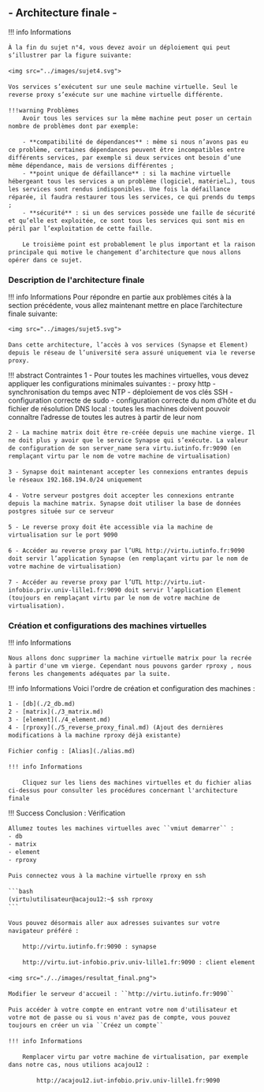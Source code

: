 ##  - Architecture finale -

!!! info Informations

    À la fin du sujet n°4, vous devez avoir un déploiement qui peut s’illustrer par la figure suivante:

    <img src="../images/sujet4.svg">

    Vos services s’exécutent sur une seule machine virtuelle. Seul le reverse proxy s’exécute sur une machine virtuelle différente.

    !!!warning Problèmes
        Avoir tous les services sur la même machine peut poser un certain nombre de problèmes dont par exemple:

        - **compatibilité de dépendances** : même si nous n’avons pas eu ce problème, certaines dépendances peuvent être incompatibles entre différents services, par exemple si deux services ont besoin d’une même dépendance, mais de versions différentes ;
        - **point unique de défaillance** : si la machine virtuelle hébergeant tous les services a un problème (logiciel, matériel…), tous les services sont rendus indisponibles. Une fois la défaillance réparée, il faudra restaurer tous les services, ce qui prends du temps ;
        - **sécurité** : si un des services possède une faille de sécurité et qu’elle est exploitée, ce sont tous les services qui sont mis en péril par l’exploitation de cette faille.

        Le troisième point est probablement le plus important et la raison principale qui motive le changement d’architecture que nous allons opérer dans ce sujet.


###  Description de l'architecture finale

!!! info Informations
    Pour répondre en partie aux problèmes cités à la section précédente, vous allez maintenant mettre en place l’architecture finale suivante:

    <img src="../images/sujet5.svg">

    Dans cette architecture, l’accès à vos services (Synapse et Element) depuis le réseau de l’université sera assuré uniquement via le reverse proxy.


!!! abstract Contraintes
    1 - Pour toutes les machines virtuelles, vous devez appliquer les configurations minimales suivantes : 
    - proxy http
    - synchronisation du temps avec NTP
    - déploiement de vos clés SSH
    - configuration correcte de sudo
    - configuration correcte du nom d’hôte et du fichier de résolution DNS local : toutes les machines doivent pouvoir connaître l’adresse de toutes les autres à partir de leur nom 

    2 - La machine matrix doit être re-créée depuis une machine vierge. Il ne doit plus y avoir que le service Synapse qui s’exécute. La valeur de configuration de son server_name sera virtu.iutinfo.fr:9090 (en remplaçant virtu par le nom de votre machine de virtualisation) 

    3 - Synapse doit maintenant accepter les connexions entrantes depuis le réseaux 192.168.194.0/24 uniquement 

    4 - Votre serveur postgres doit accepter les connexions entrante depuis la machine matrix. Synapse doit utiliser la base de données postgres située sur ce serveur 
    
    5 - Le reverse proxy doit ête accessible via la machine de virtualisation sur le port 9090 

    6 - Accéder au reverse proxy par l’URL http://virtu.iutinfo.fr:9090 doit servir l’application Synapse (en remplaçant virtu par le nom de votre machine de virtualisation) 

    7 - Accéder au reverse proxy par l’UTL http://virtu.iut-infobio.priv.univ-lille1.fr:9090 doit servir l’application Element (toujours en remplaçant virtu par le nom de votre machine de virtualisation).

### Création et configurations des machines virtuelles

!!! info Informations

    Nous allons donc supprimer la machine virtuelle matrix pour la recrée à partir d'une vm vierge. Cependant nous pouvons garder rproxy , nous ferons les changements adéquates par la suite.

!!! info Informations
    Voici l'ordre de création et configuration des machines :
    
    1 - [db](./2_db.md)
    2 - [matrix](./3_matrix.md)
    3 - [element](./4_element.md)
    4 - [rproxy](./5_reverse_proxy_final.md) (Ajout des dernières modifications à la machine rproxy déjà existante)

    Fichier config : [Alias](./alias.md) 

    !!! info Informations

        Cliquez sur les liens des machines virtuelles et du fichier alias ci-dessus pour consulter les procédures concernant l'architecture finale 

!!! Success Conclusion : Vérification

    Allumez toutes les machines virtuelles avec ``vmiut demarrer`` :
    - db
    - matrix
    - element
    - rproxy

    Puis connectez vous à la machine virtuelle rproxy en ssh

    ```bash
    (virtu)utilisateur@acajou12:~$ ssh rproxy
    ```

    Vous pouvez désormais aller aux adresses suivantes sur votre navigateur préféré :
           
        http://virtu.iutinfo.fr:9090 : synapse
          
        http://virtu.iut-infobio.priv.univ-lille1.fr:9090 : client element
    
    <img src="./../images/resultat_final.png">

    Modifier le serveur d'accueil : ``http://virtu.iutinfo.fr:9090``

    Puis accéder à votre compte en entrant votre nom d'utilisateur et votre mot de passe ou si vous n'avez pas de compte, vous pouvez toujours en créer un via ``Créez un compte``

    !!! info Informations

        Remplacer virtu par votre machine de virtualisation, par exemple dans notre cas, nous utilions acajou12 :

            http://acajou12.iut-infobio.priv.univ-lille1.fr:9090
